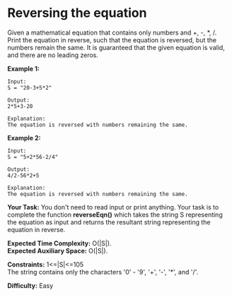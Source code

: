 # Reversing the equation
Given a mathematical equation that contains only numbers and +, -, *, /. Print the equation in reverse, such that the equation is reversed, but the numbers remain the same.
It is guaranteed that the given equation is valid, and there are no leading zeros.

**Example 1:**
```
Input:
S = "20-3+5*2"

Output: 
2*5+3-20

Explanation: 
The equation is reversed with numbers remaining the same.
```

**Example 2:**
```
Input: 
S = "5+2*56-2/4"

Output: 
4/2-56*2+5

Explanation: 
The equation is reversed with numbers remaining the same.
```

**Your Task:**
You don't need to read input or print anything. Your task is to complete the function **reverseEqn()** which takes the string S representing the equation as input and returns the resultant string representing the equation in reverse.

**Expected Time Complexity:** O(|S|).<br>
**Expected Auxiliary Space:** O(|S|).

**Constraints:**
1<=|S|<=105<br>
The string contains only the characters '0' - '9', '+', '-', '*', and '/'.

**Difficulty:** Easy